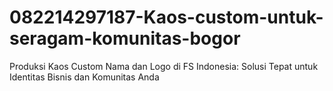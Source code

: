 # 082214297187-Kaos-custom-untuk-seragam-komunitas-bogor
Produksi Kaos Custom Nama dan Logo di FS Indonesia: Solusi Tepat untuk Identitas Bisnis dan Komunitas Anda
